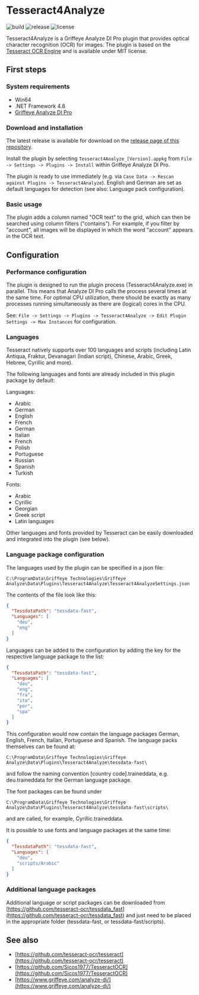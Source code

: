 ﻿# Tesseract4Analyze

![build](https://img.shields.io/github/actions/workflow/status/con-web-adipp/Tesseract4Analyze/build.yml)
![release](https://img.shields.io/github/v/release/con-web-adipp/Tesseract4Analyze)
![license](https://img.shields.io/github/license/con-web-adipp/Tesseract4Analyze)

Tesseract4Analyze is a Griffeye Analyze DI Pro plugin that provides optical character recognition (OCR) for images.
The plugin is based on the [Tesseract OCR Engine](https://github.com/tesseract-ocr/tesseract) and is available under MIT license.


## First steps

### System requirements


- Win64
- .NET Framework 4.8
- [Griffeye Analyze DI Pro](https://www.griffeye.com/analyze-di/)


### Download and installation

The latest release is available for download on the [release page of this repository](https://github.com/con-web-adipp/Tesseract4Analyze/releases).


Install the plugin by selecting ``Tesseract4Analyze_[Version].appkg`` from ``File -> Settings -> Plugins -> Install`` within Griffeye Analyze DI Pro.

The plugin is ready to use immediately (e.g. via ``Case Data -> Rescan against Plugins -> Tesseract4Analyze``). English and German are set as default languages for detection (see also: Language pack configuration).

### Basic usage

The plugin adds a column named "OCR text" to the grid, which can then be searched using column filters ("contains").
For example, if you filter by "account", all images will be displayed in which the word "account" appears in the OCR text.


## Configuration

### Performance configuration


The plugin is designed to run the plugin process (Tesseract4Analyze.exe) in parallel. This means that Analyze DI Pro calls the process several times at the same time.
For optimal CPU utilization, there should be exactly as many processes running simultaneously as there are (logical) cores in the CPU.

See: ``File -> Settings -> Plugins -> Tesseract4Analyze -> Edit Plugin Settings -> Max Instances`` for configuration.


### Languages

Tesseract natively supports over 100 languages and scripts (including Latin Antiqua, Fraktur, Devanagari (Indian script), Chinese, Arabic, Greek, Hebrew, Cyrillic and more).

The following languages and fonts are already included in this plugin package by default:

Languages:
- Arabic
- German
- English
- French
- German
- Italian
- French
- Polish 
- Portuguese
- Russian
- Spanish
- Turkish

Fonts:
- Arabic
- Cyrillic
- Georgian
- Greek script
- Latin languages

Other languages and fonts provided by Tesseract can be easily downloaded and integrated into the plugin (see below).

### Language package configuration

The languages used by the plugin can be specified in a json file:

```
C:\ProgramData\Griffeye Technologies\Griffeye Analyze\Data\Plugins\Tesseract4Analyze\Tesseract4AnalyzeSettings.json
```

The contents of the file look like this:
```json
{
  "TessdataPath": "tessdata-fast",
  "Languages": [
    "deu",
    "eng"
  ]
}
```

Languages can be added to the configuration by adding the key for the respective language package to the list:

```json
{
  "TessdataPath": "tessdata-fast",
  "Languages": [
    "deu",
    "eng",
    "fra",
    "ita",
    "por",
    "spa"
  ]
}
```

This configuration would now contain the language packages German, English, French, Italian, Portuguese and Spanish. The language packs themselves can be found at:
```
C:\ProgramData\Griffeye Technologies\Griffeye Analyze\Data\Plugins\Tesseract4Analyze\tessdata-fast\
```

and follow the naming convention [country code].traineddata, e.g. deu.traineddata for the German language package.

The font packages can be found under

```
C:\ProgramData\Griffeye Technologies\Griffeye Analyze\Data\Plugins\Tesseract4Analyze\tessdata-fast\scripts\
```
and are called, for example, Cyrillic.traineddata.

It is possible to use fonts and language packages at the same time:

```json
{
  "TessdataPath": "tessdata-fast",
  "Languages": [
    "deu",
    "scripts/Arabic"
  ]
}
```

### Additional language packages


Additional language or script packages can be downloaded from [https://github.com/tesseract-ocr/tessdata_fast](https://github.com/tesseract-ocr/tessdata_fast) and just need to be placed in the appropriate folder (tessdata-fast, or tessdata-fast/scripts).


## See also

- [https://github.com/tesseract-ocr/tesseract](https://github.com/tesseract-ocr/tesseract)
- [https://github.com/Sicos1977/TesseractOCR](https://github.com/Sicos1977/TesseractOCR)
- [https://www.griffeye.com/analyze-di/](https://www.griffeye.com/analyze-di/)
